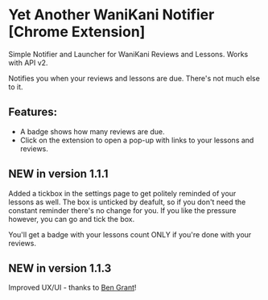 # Yet Another WaniKani Notifier \[Chrome Extension\]

Simple Notifier and Launcher for WaniKani Reviews and Lessons. Works with API v2.

Notifies you when your reviews and lessons are due. There's not much else to it.

## Features:

* A badge shows how many reviews are due.
* Click on the extension to open a pop-up with links to your lessons and reviews.

## NEW in version 1.1.1
Added a tickbox in the settings page to get politely reminded of your lessons as well.
The box is unticked by deafult, so if you don't need the constant reminder there's no change for you.
If you like the pressure however, you can go and tick the box.

You'll get a badge with your lessons count ONLY if you're done with your reviews.

## NEW in version 1.1.3
Improved UX/UI - thanks to [Ben Grant](https://github.com/GRA0007)!